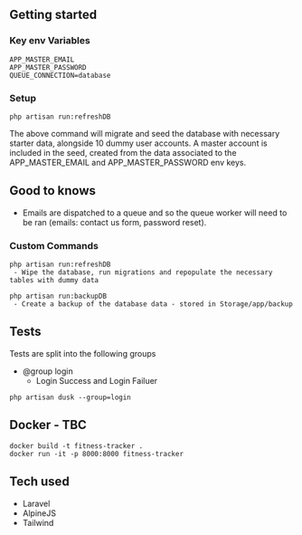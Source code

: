 ## Getting started

### Key env Variables

```
APP_MASTER_EMAIL
APP_MASTER_PASSWORD
QUEUE_CONNECTION=database
```

### Setup

```
php artisan run:refreshDB
```

The above command will migrate and seed the database with necessary starter data, alongside 10 dummy user accounts. A master account is included in the seed, created from the data associated to the APP_MASTER_EMAIL and APP_MASTER_PASSWORD env keys.

## Good to knows

-   Emails are dispatched to a queue and so the queue worker will need to be ran (emails: contact us form, password reset).

### Custom Commands

```
php artisan run:refreshDB
 - Wipe the database, run migrations and repopulate the necessary tables with dummy data

php artisan run:backupDB
 - Create a backup of the database data - stored in Storage/app/backup
```

## Tests

Tests are split into the following groups

-   @group login
    -   Login Success and Login Failuer

```
php artisan dusk --group=login
```

## Docker - TBC

```
docker build -t fitness-tracker .
docker run -it -p 8000:8000 fitness-tracker
```

## Tech used

-   Laravel
-   AlpineJS
-   Tailwind
